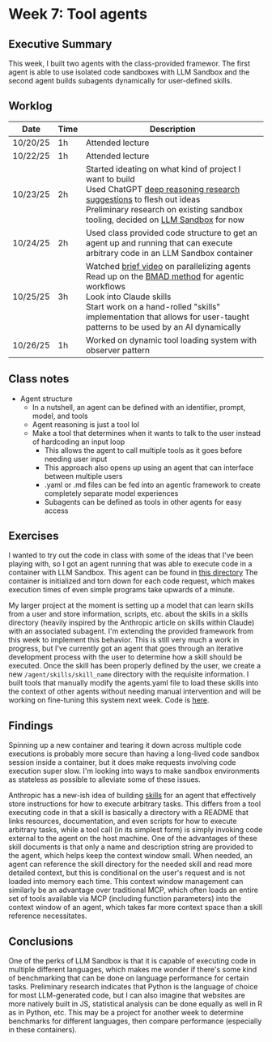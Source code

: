 # Week 7: Tool agents

## Executive Summary

This week, I built two agents with the class-provided framewor. The first agent is able to use isolated code sandboxes with LLM Sandbox and the second agent builds subagents dynamically for user-defined skills.

## Worklog

<!-- Note that this "table" was mostly generated with a VSCode extension that attempts to make all markdown table cells the same size, hence the strange formatting. I strongly recommend reading this report with something that actually renders the markdown instead of attempting to parse this mess visually. -->

| Date     | Time | Description                                                                                                                                                                                                                                                                                                                                                                      |
| -------- | ---- | -------------------------------------------------------------------------------------------------------------------------------------------------------------------------------------------------------------------------------------------------------------------------------------------------------------------------------------------------------------------------------- |
| 10/20/25 | 1h   | Attended lecture                                                                                                                                                                                                                                                                                                                                                                 |
| 10/22/25 | 1h   | Attended lecture                                                                                                                                                                                                                                                                                                                                                                 |
| 10/23/25 | 2h   | Started ideating on what kind of project I want to build<br>Used ChatGPT [deep reasoning research suggestions](https://github.com/kennionblack/prompt-engineering/tree/main/week7/code_reasoning_bot/deep_reasoning_response.txt) to flesh out ideas<br>Preliminary research on existing sandbox tooling, decided on [LLM Sandbox](https://vndee.github.io/llm-sandbox/) for now |
| 10/24/25 | 2h   | Used class provided code structure to get an agent up and running that can execute arbitrary code in an LLM Sandbox container                                                                                                                                                                                                                                                    |
| 10/25/25 | 3h   | Watched [brief video](https://www.youtube.com/watch?v=xckU9n9r8Rs) on parallelizing agents<br>Read up on the [BMAD method](https://github.com/bmad-code-org/BMAD-METHOD) for agentic workflows<br>Look into Claude skills<br>Start work on a hand-rolled "skills" implementation that allows for user-taught patterns to be used by an AI dynamically                            |
| 10/26/25 | 1h   | Worked on dynamic tool loading system with observer pattern                                                                                                                                                                                                                                                                                                                      |

## Class notes

- Agent structure
  - In a nutshell, an agent can be defined with an identifier, prompt, model, and tools
  - Agent reasoning is just a tool lol
  - Make a tool that determines when it wants to talk to the user instead of hardcoding an input loop
    - This allows the agent to call multiple tools as it goes before needing user input
    - This approach also opens up using an agent that can interface between multiple users
    - .yaml or .md files can be fed into an agentic framework to create completely separate model experiences
    - Subagents can be defined as tools in other agents for easy access

## Exercises

I wanted to try out the code in class with some of the ideas that I've been playing with, so I got an agent running that was able to execute code in a container with LLM Sandbox. This agent can be found in [this directory](https://github.com/kennionblack/prompt-engineering/tree/main/week7/sandbox-tool-agent) The container is initialized and torn down for each code request, which makes execution times of even simple programs take upwards of a minute.

My larger project at the moment is setting up a model that can learn skills from a user and store information, scripts, etc. about the skills in a skills directory (heavily inspired by the Anthropic article on skills within Claude) with an associated subagent. I'm extending the provided framework from this week to implement this behavior. This is still very much a work in progress, but I've currently got an agent that goes through an iterative development process with the user to determine how a skill should be executed. Once the skill has been properly defined by the user, we create a new `/agent/skills/skill_name` directory with the requisite information. I built tools that manually modify the agents.yaml file to load these skills into the context of other agents without needing manual intervention and will be working on fine-tuning this system next week. Code is [here](https://github.com/kennionblack/prompt-engineering/tree/main/week7/professor_code_enhanced).

## Findings

Spinning up a new container and tearing it down across multiple code executions is probably more secure than having a long-lived code sandbox session inside a container, but it does make requests involving code execution super slow. I'm looking into ways to make sandbox environments as stateless as possible to alleviate some of these issues.

Anthropic has a new-ish idea of building [skills](https://www.anthropic.com/news/skills) for an agent that effectively store instructions for how to execute arbitrary tasks. This differs from a tool executing code in that a skill is basically a directory with a README that links resources, documentation, and even scripts for how to execute arbitrary tasks, while a tool call (in its simplest form) is simply invoking code external to the agent on the host machine. One of the advantages of these skill documents is that only a name and description string are provided to the agent, which helps keep the context window small. When needed, an agent can reference the skill directory for the needed skill and read more detailed context, but this is conditional on the user's request and is not loaded into memory each time. This context window management can similarly be an advantage over traditional MCP, which often loads an entire set of tools available via MCP (including function parameters) into the context window of an agent, which takes far more context space than a skill reference necessitates.

## Conclusions

One of the perks of LLM Sandbox is that it is capable of executing code in multiple different languages, which makes me wonder if there's some kind of benchmarking that can be done on language performance for certain tasks. Preliminary research indicates that Python is the language of choice for most LLM-generated code, but I can also imagine that websites are more natively built in JS, statistical analysis can be done equally as well in R as in Python, etc. This may be a project for another week to determine benchmarks for different languages, then compare performance (especially in these containers).
